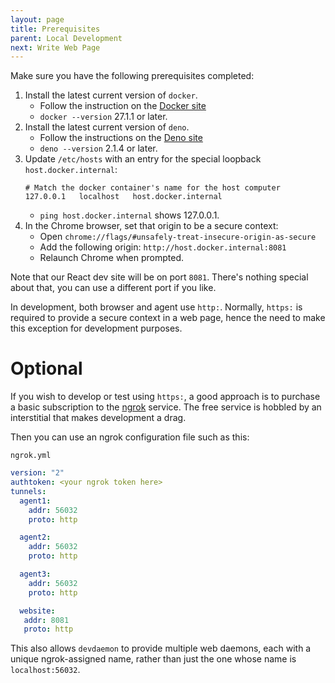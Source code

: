 ```yaml
---
layout: page
title: Prerequisites
parent: Local Development
next: Write Web Page
---
```

Make sure you have the following prerequisites completed:

1. Install the latest current version of `docker`.
   - Follow the instruction on the [Docker site](https://docs.docker.com/engine/install/)
   - `docker --version` 27.1.1 or later.
2. Install the latest current version of `deno`.
   - Follow the instructions on the [Deno site](https://docs.deno.com/runtime/getting_started/installation/)
   - `deno --version` 2.1.4 or later.
3. Update `/etc/hosts` with an entry for the special loopback `host.docker.internal`:
   ```
   # Match the docker container's name for the host computer
   127.0.0.1   localhost   host.docker.internal
   ```
   - `ping host.docker.internal` shows 127.0.0.1.
4. In the Chrome browser, set that origin to be a secure context:
   - Open `chrome://flags/#unsafely-treat-insecure-origin-as-secure`
   - Add the following origin:
     `http://host.docker.internal:8081`
   - Relaunch Chrome when prompted.

Note that our React dev site will be on port `8081`.
There's nothing special about that, you can use a different port if you like.

In development, both browser and agent use `http:`. Normally, `https:` is required to
provide a secure context in a web page, hence the need to make this exception for development
purposes.

# Optional
If you wish to develop or test using `https:`, a good approach is to purchase a basic subscription
to the [ngrok](https://ngrok.com/) service. The free service is hobbled by an interstitial that
makes development a drag.

Then you can use an ngrok configuration file such as this:

`ngrok.yml`
```yaml
version: "2"
authtoken: <your ngrok token here>
tunnels:
  agent1:
    addr: 56032
    proto: http

  agent2:
    addr: 56032
    proto: http

  agent3:
    addr: 56032
    proto: http

  website:
   addr: 8081
   proto: http
```

This also allows `devdaemon` to provide multiple web daemons, each with
a unique ngrok-assigned name, rather than just the one whose name is `localhost:56032`.
